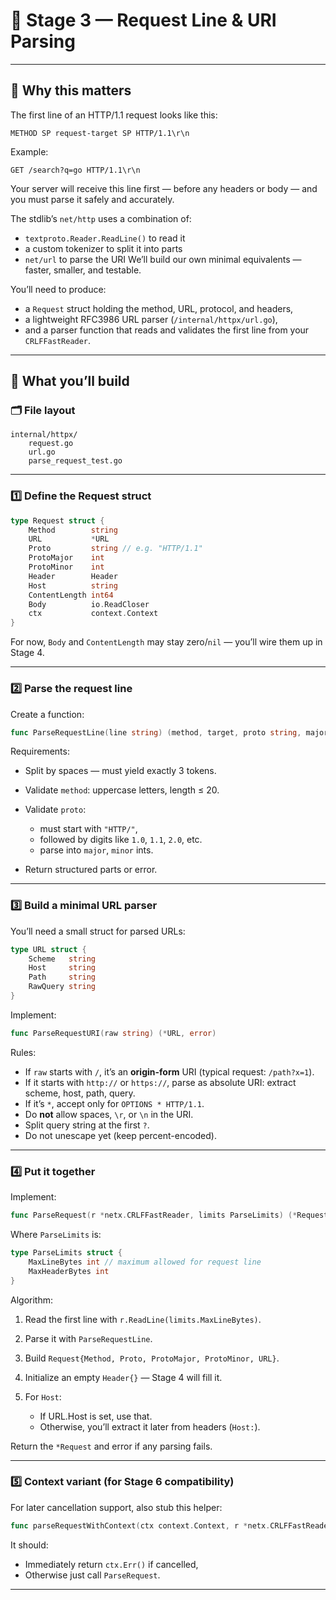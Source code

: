 # 🧩 Stage 3 — Request Line & URI Parsing

---

## 🧠 Why this matters

The first line of an HTTP/1.1 request looks like this:

```
METHOD SP request-target SP HTTP/1.1\r\n
```

Example:

```
GET /search?q=go HTTP/1.1\r\n
```

Your server will receive this line first — before any headers or body — and you must parse it safely and accurately.

The stdlib’s `net/http` uses a combination of:

* `textproto.Reader.ReadLine()` to read it
* a custom tokenizer to split it into parts
* `net/url` to parse the URI
  We’ll build our own minimal equivalents — faster, smaller, and testable.

You’ll need to produce:

* a `Request` struct holding the method, URL, protocol, and headers,
* a lightweight RFC3986 URL parser (`/internal/httpx/url.go`),
* and a parser function that reads and validates the first line from your `CRLFFastReader`.

---

## 🧩 What you’ll build

### 🗂 File layout

```
internal/httpx/
    request.go
    url.go
    parse_request_test.go
```

---

### 1️⃣ Define the Request struct

```go
type Request struct {
	Method        string
	URL           *URL
	Proto         string // e.g. "HTTP/1.1"
	ProtoMajor    int
	ProtoMinor    int
	Header        Header
	Host          string
	ContentLength int64
	Body          io.ReadCloser
	ctx           context.Context
}
```

For now, `Body` and `ContentLength` may stay zero/`nil` — you’ll wire them up in Stage 4.

---

### 2️⃣ Parse the request line

Create a function:

```go
func ParseRequestLine(line string) (method, target, proto string, major, minor int, err error)
```

Requirements:

* Split by spaces — must yield exactly 3 tokens.
* Validate `method`: uppercase letters, length ≤ 20.
* Validate `proto`:

    * must start with `"HTTP/"`,
    * followed by digits like `1.0`, `1.1`, `2.0`, etc.
    * parse into `major`, `minor` ints.
* Return structured parts or error.

---

### 3️⃣ Build a minimal URL parser

You’ll need a small struct for parsed URLs:

```go
type URL struct {
	Scheme   string
	Host     string
	Path     string
	RawQuery string
}
```

Implement:

```go
func ParseRequestURI(raw string) (*URL, error)
```

Rules:

* If `raw` starts with `/`, it’s an **origin-form** URI (typical request: `/path?x=1`).
* If it starts with `http://` or `https://`, parse as absolute URI: extract scheme, host, path, query.
* If it’s `*`, accept only for `OPTIONS * HTTP/1.1`.
* Do **not** allow spaces, `\r`, or `\n` in the URI.
* Split query string at the first `?`.
* Do not unescape yet (keep percent-encoded).

---

### 4️⃣ Put it together

Implement:

```go
func ParseRequest(r *netx.CRLFFastReader, limits ParseLimits) (*Request, error)
```

Where `ParseLimits` is:

```go
type ParseLimits struct {
	MaxLineBytes int // maximum allowed for request line
	MaxHeaderBytes int
}
```

Algorithm:

1. Read the first line with `r.ReadLine(limits.MaxLineBytes)`.
2. Parse it with `ParseRequestLine`.
3. Build `Request{Method, Proto, ProtoMajor, ProtoMinor, URL}`.
4. Initialize an empty `Header{}` — Stage 4 will fill it.
5. For `Host`:

    * If URL.Host is set, use that.
    * Otherwise, you’ll extract it later from headers (`Host:`).

Return the `*Request` and error if any parsing fails.

---

### 5️⃣ Context variant (for Stage 6 compatibility)

For later cancellation support, also stub this helper:

```go
func parseRequestWithContext(ctx context.Context, r *netx.CRLFFastReader, limits ParseLimits) (*Request, error)
```

It should:

* Immediately return `ctx.Err()` if cancelled,
* Otherwise just call `ParseRequest`.

---
